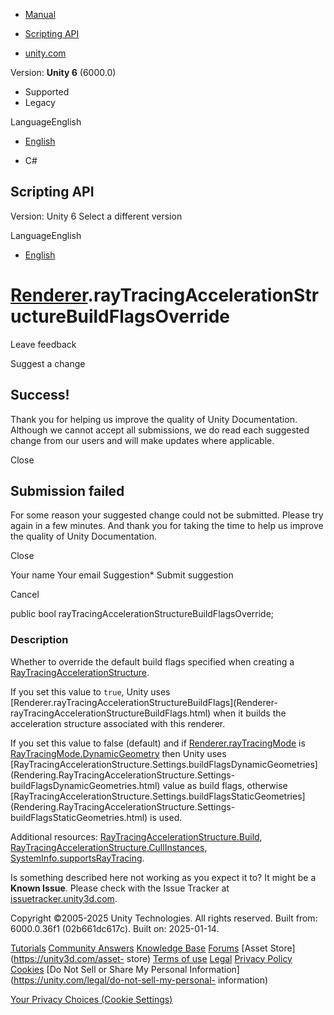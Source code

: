 [ ]()

  * [Manual](../Manual/index.html)
  * [Scripting API](../ScriptReference/index.html)

  * [unity.com](https://unity.com/)

Version: **Unity 6** (6000.0)

  * Supported
  * Legacy

LanguageEnglish

  * [English]()

  * C#

[ ](https://docs.unity3d.com)

## Scripting API

Version: Unity 6 Select a different version

LanguageEnglish

  * [English]()

#  [Renderer](Renderer.html).rayTracingAccelerationStructureBuildFlagsOverride

Leave feedback

Suggest a change

## Success!

Thank you for helping us improve the quality of Unity Documentation. Although
we cannot accept all submissions, we do read each suggested change from our
users and will make updates where applicable.

Close

## Submission failed

For some reason your suggested change could not be submitted. Please <a>try
again</a> in a few minutes. And thank you for taking the time to help us
improve the quality of Unity Documentation.

Close

Your name Your email Suggestion* Submit suggestion

Cancel

[ ]()

public bool rayTracingAccelerationStructureBuildFlagsOverride;

### Description

Whether to override the default build flags specified when creating a
[RayTracingAccelerationStructure](Rendering.RayTracingAccelerationStructure.html).

If you set this value to `true`, Unity uses
[Renderer.rayTracingAccelerationStructureBuildFlags](Renderer-
rayTracingAccelerationStructureBuildFlags.html) when it builds the
acceleration structure associated with this renderer.  
  
If you set this value to false (default) and if
[Renderer.rayTracingMode](Renderer-rayTracingMode.html) is
[RayTracingMode.DynamicGeometry](Experimental.Rendering.RayTracingMode.DynamicGeometry.html)
then Unity uses
[RayTracingAccelerationStructure.Settings.buildFlagsDynamicGeometries](Rendering.RayTracingAccelerationStructure.Settings-
buildFlagsDynamicGeometries.html) value as build flags, otherwise
[RayTracingAccelerationStructure.Settings.buildFlagsStaticGeometries](Rendering.RayTracingAccelerationStructure.Settings-
buildFlagsStaticGeometries.html) is used.  
  
Additional resources:
[RayTracingAccelerationStructure.Build](Rendering.RayTracingAccelerationStructure.Build.html),
[RayTracingAccelerationStructure.CullInstances](Rendering.RayTracingAccelerationStructure.CullInstances.html),
[SystemInfo.supportsRayTracing](SystemInfo-supportsRayTracing.html).

Is something described here not working as you expect it to? It might be a
**Known Issue**. Please check with the Issue Tracker at
[issuetracker.unity3d.com](https://issuetracker.unity3d.com).

Copyright ©2005-2025 Unity Technologies. All rights reserved. Built from:
6000.0.36f1 (02b661dc617c). Built on: 2025-01-14.

[Tutorials](https://unity3d.com/learn) [Community
Answers](https://answers.unity3d.com) [Knowledge
Base](https://support.unity3d.com/hc/en-us)
[Forums](https://forum.unity3d.com) [Asset Store](https://unity3d.com/asset-
store) [Terms of use](https://docs.unity3d.com/Manual/TermsOfUse.html)
[Legal](https://unity.com/legal) [Privacy
Policy](https://unity.com/legal/privacy-policy)
[Cookies](https://unity.com/legal/cookie-policy) [Do Not Sell or Share My
Personal Information](https://unity.com/legal/do-not-sell-my-personal-
information)

[Your Privacy Choices (Cookie Settings)](javascript:void\(0\);)


